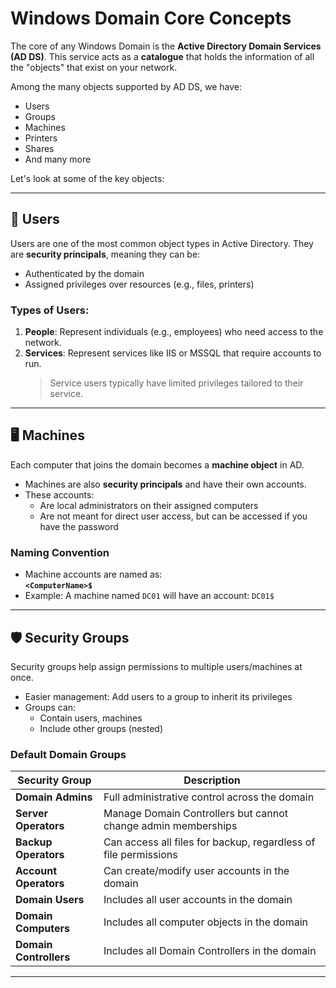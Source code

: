 # Windows Domain Core Concepts

The core of any Windows Domain is the **Active Directory Domain Services (AD DS)**. This service acts as a **catalogue** that holds the information of all the "objects" that exist on your network.

Among the many objects supported by AD DS, we have:

- Users
- Groups
- Machines
- Printers
- Shares
- And many more

Let's look at some of the key objects:

---

## 👤 Users

Users are one of the most common object types in Active Directory. They are **security principals**, meaning they can be:

- Authenticated by the domain
- Assigned privileges over resources (e.g., files, printers)

### Types of Users:

1. **People**: Represent individuals (e.g., employees) who need access to the network.
2. **Services**: Represent services like IIS or MSSQL that require accounts to run.  
   > Service users typically have limited privileges tailored to their service.

---

## 🖥️ Machines

Each computer that joins the domain becomes a **machine object** in AD.

- Machines are also **security principals** and have their own accounts.
- These accounts:
  - Are local administrators on their assigned computers
  - Are not meant for direct user access, but can be accessed if you have the password



### Naming Convention

- Machine accounts are named as:  
  **`<ComputerName>$`**
- Example: A machine named `DC01` will have an account: `DC01$`

---

## 🛡️ Security Groups

Security groups help assign permissions to multiple users/machines at once.

- Easier management: Add users to a group to inherit its privileges
- Groups can:
  - Contain users, machines
  - Include other groups (nested)

### Default Domain Groups

| Security Group     | Description |
|--------------------|-------------|
| **Domain Admins**  | Full administrative control across the domain |
| **Server Operators** | Manage Domain Controllers but cannot change admin memberships |
| **Backup Operators** | Can access all files for backup, regardless of file permissions |
| **Account Operators** | Can create/modify user accounts in the domain |
| **Domain Users**   | Includes all user accounts in the domain |
| **Domain Computers** | Includes all computer objects in the domain |
| **Domain Controllers** | Includes all Domain Controllers in the domain |

---

